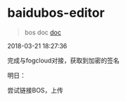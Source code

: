 # baidubos-editor

> bos doc [doc](https://cloud.baidu.com/doc/BOS/JavaScript-SDK.html#.E5.AE.89.E8.A3.85SDK)

2018-03-21 18:27:36

完成与fogcloud对接，获取到加密的签名

明日： 

尝试链接BOS，上传